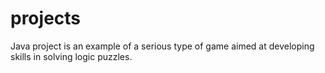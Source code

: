 # projects

Java project is an example of a serious type of game aimed at developing skills in solving logic puzzles.

